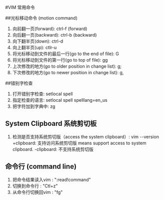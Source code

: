 #VIM 常用命令

##光标移动命令 (motion command)
1. 向前翻一页(forward): ctrl-f (forward)
2. 向后翻一页(backward): ctrl-b (backward)
3. 向下翻半页(down): ctrl-d 
4. 向上翻半页(up): ctlr-u 
5. 将光标移动到文件的最后一行(go to the end of file): G
6. 将光标移动到文件的第一行(go to top of file): gg
7. 上次修改的地方(go to older position in change list): g;
8. 下次修改的地方(go to newer position in change list): g,

##错别字检查
1. 打开错别字检查: setlocal spell
2. 指定检查的语言: setlocal spell spelllang=en\_us
3. 把字符加到字典中: zg

## System Clipboard 系统剪切板
1. 检测是否支持系统剪切版（access the system clipboard）: vim --version 
+clipboard: 支持访问系统剪切版 means support access to system clipboard.
-clipboard: 不支持系统剪切版

## 命令行 (command line)
1. 把命令结果读入vim : ":read!command"
2. 切换到命令行 : "Ctl+z"
3. 从命令行切换回vim : "fg"
